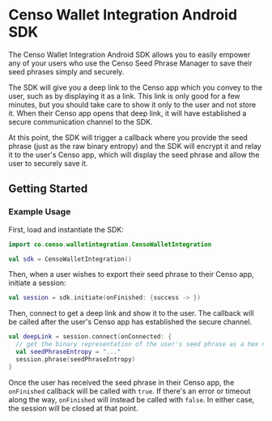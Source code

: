 # Censo Wallet Integration Android SDK

The Censo Wallet Integration Android SDK allows you to easily empower any of your users who use
the Censo Seed Phrase Manager to save their seed phrases simply and securely.

The SDK will give you a deep link to the Censo app which you convey to the user, such as by
displaying it as a link. This link is only good for a few minutes, but you should take
care to show it only to the user and not store it. When their Censo app opens that deep link,
it will have established a secure communication channel to the SDK.

At this point, the SDK will trigger a callback where you provide the seed phrase (just as the
raw binary entropy) and the SDK will encrypt it and relay it to the user's Censo app, which
will display the seed phrase and allow the user to securely save it.

## Getting Started

### Example Usage

First, load and instantiate the SDK:

```kotlin
import co.censo.walletintegration.CensoWalletIntegration

val sdk = CensoWalletIntegration()
```

Then, when a user wishes to export their seed phrase to their Censo app, initiate a session:

```kotlin
val session = sdk.initiate(onFinished: {success -> })
```

Then, connect to get a deep link and show it to the user. The callback will be called after the
user's Censo app has established the secure channel.

```kotlin
val deepLink = session.connect(onConnected: {
  // get the binary representation of the user's seed phrase as a hex number
  val seedPhraseEntropy = "..."
  session.phrase(seedPhraseEntropy)
}
```

Once the user has received the seed phrase in their Censo app, the `onFinished` callback
will be called with `true`. If there's an error or timeout along the way, `onFinished`
will instead be called with `false`. In either case, the session will be closed at that
point.
